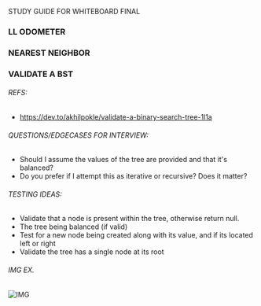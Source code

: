 STUDY GUIDE FOR WHITEBOARD FINAL

### LL ODOMETER

### NEAREST NEIGHBOR




### VALIDATE A BST

###### REFS:
- https://dev.to/akhilpokle/validate-a-binary-search-tree-1l1a

###### QUESTIONS/EDGECASES FOR INTERVIEW:
- Should I assume the values of the tree are provided and that it's balanced?
- Do you prefer if I attempt this as iterative or recursive? Does it matter?

###### TESTING IDEAS: 
- Validate that a node is present within the tree, otherwise return null.
- The tree being balanced (if valid)
- Test for a new node being created along with its value, and if its located left or right
- Validate the tree has a single node at its root

###### IMG EX.
![IMG](VALBST.PNG)
